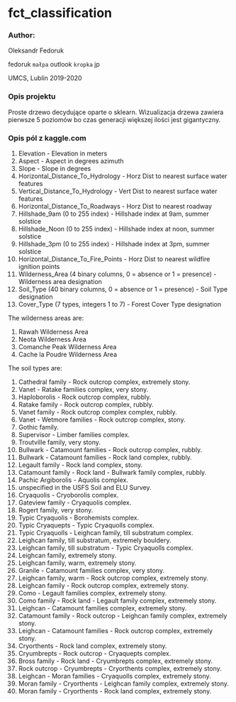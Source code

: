 # fct_classification
### Author:

Oleksandr Fedoruk

fedoruk `małpa` outlook `kropka` jp

UMCS, Lublin 2019-2020

### Opis projektu

Proste drzewo decydujące oparte o sklearn. 
Wizualizacja drzewa zawiera pierwsze 5 poziomów bo czas generacji większej ilości jest gigantyczny.
### Opis pól z kaggle.com

1. Elevation - Elevation in meters
2. Aspect - Aspect in degrees azimuth
3. Slope - Slope in degrees
4. Horizontal_Distance_To_Hydrology - Horz Dist to nearest surface water features
5. Vertical_Distance_To_Hydrology - Vert Dist to nearest surface water features
6. Horizontal_Distance_To_Roadways - Horz Dist to nearest roadway
7. Hillshade_9am (0 to 255 index) - Hillshade index at 9am, summer solstice
8. Hillshade_Noon (0 to 255 index) - Hillshade index at noon, summer solstice
9. Hillshade_3pm (0 to 255 index) - Hillshade index at 3pm, summer solstice
10. Horizontal_Distance_To_Fire_Points - Horz Dist to nearest wildfire ignition points
11. Wilderness_Area (4 binary columns, 0 = absence or 1 = presence) - Wilderness area designation
12. Soil_Type (40 binary columns, 0 = absence or 1 = presence) - Soil Type designation
13. Cover_Type (7 types, integers 1 to 7) - Forest Cover Type designation

The wilderness areas are:

1. Rawah Wilderness Area
2. Neota Wilderness Area
3. Comanche Peak Wilderness Area
4. Cache la Poudre Wilderness Area

The soil types are:

1. Cathedral family - Rock outcrop complex, extremely stony.
2. Vanet - Ratake families complex, very stony.
3. Haploborolis - Rock outcrop complex, rubbly.
4. Ratake family - Rock outcrop complex, rubbly.
5. Vanet family - Rock outcrop complex complex, rubbly.
6. Vanet - Wetmore families - Rock outcrop complex, stony.
7. Gothic family.
8. Supervisor - Limber families complex.
9. Troutville family, very stony.
10. Bullwark - Catamount families - Rock outcrop complex, rubbly.
11. Bullwark - Catamount families - Rock land complex, rubbly.
12. Legault family - Rock land complex, stony.
13. Catamount family - Rock land - Bullwark family complex, rubbly.
14. Pachic Argiborolis - Aquolis complex.
15. unspecified in the USFS Soil and ELU Survey.
16. Cryaquolis - Cryoborolis complex.
17. Gateview family - Cryaquolis complex.
18. Rogert family, very stony.
19. Typic Cryaquolis - Borohemists complex.
20. Typic Cryaquepts - Typic Cryaquolls complex.
21. Typic Cryaquolls - Leighcan family, till substratum complex.
22. Leighcan family, till substratum, extremely bouldery.
23. Leighcan family, till substratum - Typic Cryaquolls complex.
24. Leighcan family, extremely stony.
25. Leighcan family, warm, extremely stony.
26. Granile - Catamount families complex, very stony.
27. Leighcan family, warm - Rock outcrop complex, extremely stony.
28. Leighcan family - Rock outcrop complex, extremely stony.
29. Como - Legault families complex, extremely stony.
30. Como family - Rock land - Legault family complex, extremely stony.
31. Leighcan - Catamount families complex, extremely stony.
32. Catamount family - Rock outcrop - Leighcan family complex, extremely stony.
33. Leighcan - Catamount families - Rock outcrop complex, extremely stony.
34. Cryorthents - Rock land complex, extremely stony.
35. Cryumbrepts - Rock outcrop - Cryaquepts complex.
36. Bross family - Rock land - Cryumbrepts complex, extremely stony.
37. Rock outcrop - Cryumbrepts - Cryorthents complex, extremely stony.
38. Leighcan - Moran families - Cryaquolls complex, extremely stony.
39. Moran family - Cryorthents - Leighcan family complex, extremely stony.
40. Moran family - Cryorthents - Rock land complex, extremely stony.
